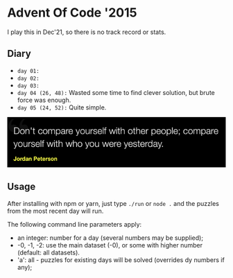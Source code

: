 # Advent Of Code '2015

I play this in Dec'21, so there is no track record or stats.

## Diary

* `day 01:`
* `day 02:`
* `day 03:`
* `day 04 (26, 48):` Wasted some time to find clever solution, but brute force was enough.
* `day 05 (24, 52):` Quite simple.

![](quote.png)

## Usage
After installing with npm or yarn, just type `./run` or `node .` and the puzzles from the most recent
day will run.

The following command line parameters apply:
* an integer: number for a day (several numbers may be supplied);
* -0, -1, -2: use the main dataset (-0), or some with higher number (default: all datasets).
* 'a': all - puzzles for existing days will be solved (overrides dy numbers if any);
